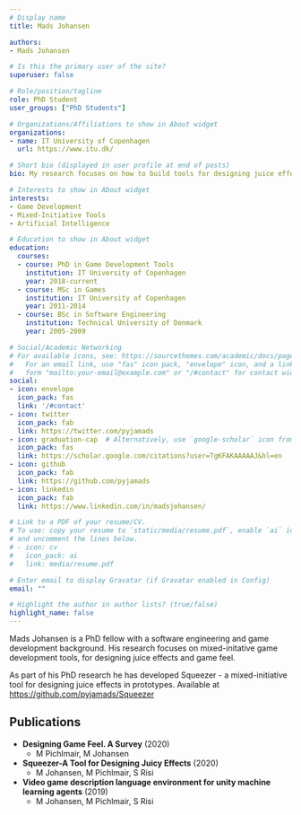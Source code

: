 ```yaml
---
# Display name
title: Mads Johansen

authors:
- Mads Johansen

# Is this the primary user of the site?
superuser: false

# Role/position/tagline
role: PhD Student
user_groups: ["PhD Students"]

# Organizations/Affiliations to show in About widget
organizations:
- name: IT University of Copenhagen
  url: https://www.itu.dk/

# Short bio (displayed in user profile at end of posts)
bio: My research focuses on how to build tools for designing juice effects and game feel.

# Interests to show in About widget
interests:
- Game Development
- Mixed-Initiative Tools
- Artificial Intelligence

# Education to show in About widget
education:
  courses:
  - course: PhD in Game Development Tools
    institution: IT University of Copenhagen
    year: 2018-current
  - course: MSc in Games
    institution: IT University of Copenhagen
    year: 2011-2014
  - course: BSc in Software Engineering
    institution: Technical University of Denmark
    year: 2005-2009

# Social/Academic Networking
# For available icons, see: https://sourcethemes.com/academic/docs/page-builder/#icons
#   For an email link, use "fas" icon pack, "envelope" icon, and a link in the
#   form "mailto:your-email@example.com" or "/#contact" for contact widget.
social:
- icon: envelope
  icon_pack: fas
  link: '/#contact'
- icon: twitter
  icon_pack: fab
  link: https://twitter.com/pyjamads
- icon: graduation-cap  # Alternatively, use `google-scholar` icon from `ai` icon pack
  icon_pack: fas
  link: https://scholar.google.com/citations?user=TgKFAKAAAAAJ&hl=en
- icon: github
  icon_pack: fab
  link: https://github.com/pyjamads
- icon: linkedin
  icon_pack: fab
  link: https://www.linkedin.com/in/madsjohansen/

# Link to a PDF of your resume/CV.
# To use: copy your resume to `static/media/resume.pdf`, enable `ai` icons in `params.toml`, 
# and uncomment the lines below.
# - icon: cv
#   icon_pack: ai
#   link: media/resume.pdf

# Enter email to display Gravatar (if Gravatar enabled in Config)
email: ""

# Highlight the author in author lists? (true/false)
highlight_name: false
---
```


Mads Johansen is a PhD fellow with a software engineering and game development background. His research focuses on mixed-initative game development tools, for designing juice effects and game feel. 

As part of his PhD research he has developed Squeezer - a mixed-initiative tool for designing juice effects in prototypes. Available at https://github.com/pyjamads/Squeezer

<!-- {{< icon name="download" pack="fas" >}} Download my {{< staticref "media/demo_resume.pdf" "newtab" >}}resumé{{< /staticref >}}. -->


<!-- PUBLICATIONS START -->
<!-- This content is automatically generated by get_citations.py. Don't touch -->


## Publications
- **Designing Game Feel. A Survey** (2020)
  - M Pichlmair, M Johansen
- **Squeezer-A Tool for Designing Juicy Effects** (2020)
  - M Johansen, M Pichlmair, S Risi
- **Video game description language environment for unity machine learning agents** (2019)
  - M Johansen, M Pichlmair, S Risi
<!-- PUBLICATIONS END -->

